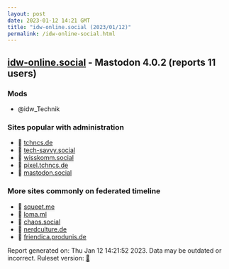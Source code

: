 ```yaml
---
layout: post
date: 2023-01-12 14:21 GMT
title: "idw-online.social (2023/01/12)"
permalink: /idw-online-social.html
---
```


## [idw-online.social](https://idw-online.social) - Mastodon 4.0.2 (reports 11 users)

### Mods
 * @idw_Technik

### Sites popular with administration

* 🐘 [tchncs.de](/tchncs-de.html)
* 🐘 [tech-savvy.social](/tech-savvy-social.html)
* 🐘 [wisskomm.social](/wisskomm-social.html)
* 🐘 [pixel.tchncs.de](/pixel-tchncs-de.html)
* 🐘 [mastodon.social](/mastodon-social.html)

### More sites commonly on federated timeline

* 🐘 [squeet.me](/squeet-me.html)
* 🐘 [loma.ml](/loma-ml.html)
* 🐘 [chaos.social](/chaos-social.html)
* 🐘 [nerdculture.de](/nerdculture-de.html)
* 🐘 [friendica.produnis.de](/friendica-produnis-de.html)

Report generated on: Thu Jan 12 14:21:52 2023. Data may be outdated or incorrect.
Ruleset version: [🧁](/version-cupcake)

